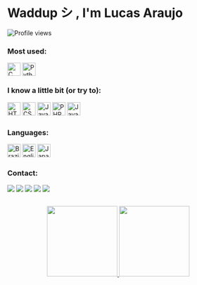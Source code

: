 <div>
  <h1 align="left">Waddup <strong>シ</strong> , I'm Lucas Araujo</h1>
</div>

<div style="display: inline_block;">
  <p align="left"> <img src="https://komarev.com/ghpvc/?username=xtheluk4s&color=grey" alt="Profile views"/></p>
  <h3>Most used:</h3>
  <img align="center" alt="C" height="30" width="30" src="https://cdn.jsdelivr.net/gh/devicons/devicon/icons/c/c-original.svg">
  <img align="center" alt="Python" height="30" width="30" src="https://cdn.jsdelivr.net/gh/devicons/devicon/icons/python/python-original.svg">
</div>  

<div style="display: inline_block">
  <h3>I know a little bit (or try to):</h3>
  <img align="center" alt="HTML" height="30" width="30" src="https://cdn.jsdelivr.net/gh/devicons/devicon/icons/html5/html5-original.svg">
  <img align="center" alt="CSS" height="30" width="30" src="https://cdn.jsdelivr.net/gh/devicons/devicon/icons/css3/css3-original.svg">
  <img align="center" alt="JavaScript" height="30" width="30" src="https://cdn.jsdelivr.net/gh/devicons/devicon/icons/javascript/javascript-plain.svg">
  <img align="center" alt="PHP" height="30" width="30" src="https://cdn.jsdelivr.net/gh/devicons/devicon/icons/php/php-plain.svg">
  <img align="center" alt="Java" height="30" width="30" src="https://cdn.jsdelivr.net/gh/devicons/devicon/icons/java/java-original.svg">
</div>

  ##
  <div>
    <h3>Languages:</h3>
    <img src="https://flagcdn.com/br.svg" width="30" alt="Brazilian Portuguese">
    <img src="https://flagcdn.com/gb.svg" width="30" alt="English">
    <img src="https://flagcdn.com/jp.svg" width="30" alt="Japanese">
  </div>
  
<div>
  <h3>Contact:</h3>
  <a href = "https://api.whatsapp.com/send?phone=5583986570820"><img src="https://img.shields.io/badge/-Whatsapp-05122A?style=flat&logo=whatsapp" target="_blank"></a>
  <a href = "mailto:lucasaraujo1964@gmail.com"><img src="https://img.shields.io/badge/-GMail-05122A?style=flat&logo=gmail" target="_blank"></a>
  <a href="https://twitter.com/xtheluk4s" target="_blank"><img src="https://img.shields.io/badge/-Twitter-05122A?style=flat&logo=twitter" target="_blank"></a> 
  <a href="https://www.instagram.com/lucasaraujo.js" target="_blank"><img src="https://img.shields.io/badge/-Instagram-05122A?style=flat&logo=instagram" target="_blank"></a>
  <a href="https://www.linkedin.com/in/lucas-araujo-51609b21a/" target="_blank"><img src="https://img.shields.io/badge/-LinkedIn-05122A?style=flat&logo=linkedin" target="_blank"></a>
</div>

##

<div align="center">
  <a href="https://github.com/xhteluk4s">
  <img height="160em" src="https://github-readme-stats.vercel.app/api?username=xtheluk4s&show_icons=true&theme=omni&include_all_commits=true&count_private=true&locale=pt-br"/>
  <img height="160em" src="https://github-readme-stats.vercel.app/api/top-langs/?username=xtheluk4s&layout=compact&langs_count=7&theme=omni&locale=pt-br"/>
</div>
  
